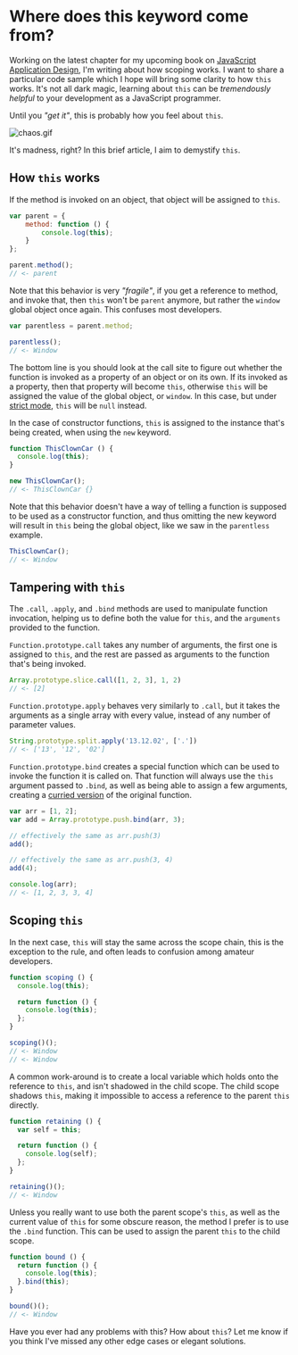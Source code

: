 # Where does this keyword come from?

Working on the latest chapter for my upcoming book on [JavaScript Application Design](http://bevacqua.io/buildfirst "JavaScript Application Design: A Build First Approach"), I'm writing about how scoping works. I want to share a particular code sample which I hope will bring some clarity to how `this` works. It's not all dark magic, learning about `this` can be _tremendously helpful_ to your development as a JavaScript programmer.

Until you _"get it"_, this is probably how you feel about `this`.

![chaos.gif][1]

It's madness, right? In this brief article, I aim to demystify `this`.

  [1]: https://raw.github.com/bevacqua/buildfirst/master/images/chaos.gif
  
## How `this` works

If the method is invoked on an object, that object will be assigned to `this`.

```js
var parent = {
    method: function () {
        console.log(this);
    }
};

parent.method();
// <- parent
```

Note that this behavior is very _"fragile"_, if you get a reference to method, and invoke that, then `this` won't be `parent` anymore, but rather the `window` global object once again. This confuses most developers.

```js
var parentless = parent.method;

parentless();
// <- Window
```

The bottom line is you should look at the call site to figure out whether the function is invoked as a property of an object or on its own. If its invoked as a property, then that property will become `this`, otherwise `this` will be assigned the value of the global object, or `window`. In this case, but under [strict mode](https://developer.mozilla.org/en-US/docs/Web/JavaScript/Reference/Functions_and_function_scope/Strict_mode "Strict mode explained on MDN"), `this` will be `null` instead.

In the case of constructor functions, `this` is assigned to the instance that's being created, when using the `new` keyword.

```js
function ThisClownCar () {
  console.log(this);
}

new ThisClownCar();
// <- ThisClownCar {}
```

Note that this behavior doesn't have a way of telling a function is supposed to be used as a constructor function, and thus omitting the new keyword will result in `this` being the global object, like we saw in the `parentless` example.

```js
ThisClownCar();
// <- Window
```

## Tampering with `this`

The `.call`, `.apply`, and `.bind` methods are used to manipulate function invocation, helping us to define both the value for `this`, and the `arguments` provided to the function.

`Function.prototype.call` takes any number of arguments, the first one is assigned to `this`, and the rest are passed as arguments to the function that's being invoked.

```js
Array.prototype.slice.call([1, 2, 3], 1, 2)
// <- [2]
```

`Function.prototype.apply` behaves very similarly to `.call`, but it takes the arguments as a single array with every value, instead of any number of parameter values.

```js
String.prototype.split.apply('13.12.02', ['.'])
// <- ['13', '12', '02']
```

`Function.prototype.bind` creates a special function which can be used to invoke the function it is called on. That function will always use the `this` argument passed to `.bind`, as well as being able to assign a few arguments, creating a [curried version](http://en.wikipedia.org/wiki/Currying "Currying on Wikipedia") of the original function.

```js
var arr = [1, 2];
var add = Array.prototype.push.bind(arr, 3);

// effectively the same as arr.push(3)
add();

// effectively the same as arr.push(3, 4)
add(4);

console.log(arr);
// <- [1, 2, 3, 3, 4]
```

## Scoping `this`

In the next case, `this` will stay the same across the scope chain, this is the exception to the rule, and often leads to confusion among amateur developers.

```js
function scoping () {
  console.log(this);

  return function () {
    console.log(this);
  };
}

scoping()();
// <- Window
// <- Window
```

A common work-around is to create a local variable which holds onto the reference to `this`, and isn't shadowed in the child scope. The child scope shadows `this`, making it impossible to access a reference to the parent `this` directly.

```js
function retaining () {
  var self = this;

  return function () {
    console.log(self);
  };
}

retaining()();
// <- Window
```

Unless you really want to use both the parent scope's `this`, as well as the current value of `this` for some obscure reason, the method I prefer is to use the `.bind` function. This can be used to assign the parent `this` to the child scope.

```js
function bound () {
  return function () {
    console.log(this);
  }.bind(this);
}

bound()();
// <- Window
```

Have you ever had any problems with this? How about `this`? Let me know if you think I've missed any other edge cases or elegant solutions.
